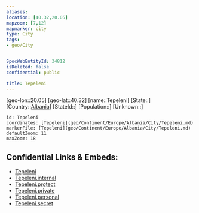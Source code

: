```yaml
---
aliases: 
location: [40.32,20.05]
mapzoom: [7,12] 
mapmarker: city 
type: City
tags:
- geo/City


SpocWebEntityId: 34812
isDeleted: false
confidential: public

title: Tepeleni
---
```

[geo-lon::20.05]
[geo-lat::40.32]
[name::Tepeleni]
[State::]
[Country::[Albania](geo/Continent/Europe/Albania.md)]
[StateId::]
[Population::]
[Unknown::]


```leaflet
id: Tepeleni
coordinates: [Tepeleni](geo/Continent/Europe/Albania/City/Tepeleni.md)
markerFile: [Tepeleni](geo/Continent/Europe/Albania/City/Tepeleni.md)
defaultZoom: 11 
maxZoom: 18
```


## Confidential Links & Embeds: 
- [Tepeleni](../../../../../../_public/geo/Continent/Europe/Albania/City/Tepeleni.md) 
- [Tepeleni.internal](../../../../../../_internal/geo/Continent/Europe/Albania/City/Tepeleni.internal.md) 
- [Tepeleni.protect](../../../../../../_protect/geo/Continent/Europe/Albania/City/Tepeleni.protect.md) 
- [Tepeleni.private](../../../../../../_private/geo/Continent/Europe/Albania/City/Tepeleni.private.md) 
- [Tepeleni.personal](../../../../../../_personal/geo/Continent/Europe/Albania/City/Tepeleni.personal.md) 
- [Tepeleni.secret](../../../../../../_secret/geo/Continent/Europe/Albania/City/Tepeleni.secret.md) 
